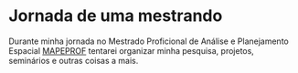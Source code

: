 # Jornada de uma mestrando

Durante minha jornada no Mestrado Proficional de Análise e Planejamento Espacial [MAPEPROF](https://www.ifpi.edu.br/mapeprof) tentarei organizar minha pesquisa, projetos, seminários e outras coisas a mais.